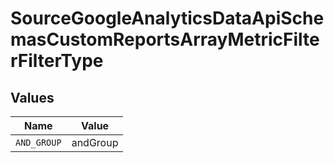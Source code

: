 # SourceGoogleAnalyticsDataApiSchemasCustomReportsArrayMetricFilterFilterType


## Values

| Name        | Value       |
| ----------- | ----------- |
| `AND_GROUP` | andGroup    |